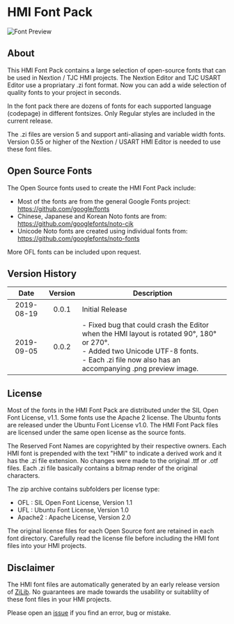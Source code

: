 HMI Font Pack
=============

![Font Preview][preview]

[preview]: "https://github.com/fvanroie/HMI-Font-Pack/blob/v0.0.2/HMI%20KoHo-Regular%2028%20(WINDOWS_874).png" "Font Preview"

About
-----

This HMI Font Pack contains a large selection of open-source fonts that can be used in Nextion / TJC HMI projects.
The Nextion Editor and TJC USART Editor use a propriatary .zi font format.
Now you can add a wide selection of quality fonts to your project in seconds.

In the font pack there are dozens of fonts for each supported language (codepage) in different fontsizes.
Only Regular styles are included in the current release.

The .zi files are version 5 and support anti-aliasing and variable width fonts. Version 0.55 or higher of the Nextion / USART HMI Editor is needed to use these font files.


Open Source Fonts
-----------------

The Open Source fonts used to create the HMI Font Pack include:

- Most of the fonts are from the general Google Fonts project: https://github.com/google/fonts
- Chinese, Japanese and Korean Noto fonts are from: https://github.com/googlefonts/noto-cjk
- Unicode Noto fonts are created using individual fonts from: https://github.com/googlefonts/noto-fonts

More OFL fonts can be included upon request.


Version History
---------------

| Date       | Version | Description
|:----------:|:-------:|----------------
| 2019-08-19 |  0.0.1  | Initial Release
| 2019-09-05 |  0.0.2  | - Fixed bug that could crash the Editor when the HMI layout is rotated 90°, 180° or 270°.<br>- Added two Unicode UTF-8 fonts.<br>- Each .zi file now also has an accompanying .png preview image.


License
-------

Most of the fonts in the HMI Font Pack are distributed under the SIL Open Font License, v1.1.
Some fonts use the Apache 2 license. The Ubuntu fonts are released under the Ubuntu Font License v1.0.
The HMI Font Pack files are licensed under the same open license as the source fonts.

The Reserved Font Names are copyrighted by their respective owners.
Each HMI font is prepended with the text "HMI" to indicate a derived work and it has the .zi file extension.
No changes were made to the original .ttf or .otf files. Each .zi file basically contains a bitmap render of the original characters.

The zip archive contains subfolders per license type:
- OFL : SIL Open Font License, Version 1.1
- UFL : Ubuntu Font License, Version 1.0
- Apache2 : Apache License, Version 2.0

The original license files for each Open Source font are retained in each font directory.
Carefully read the license file before including the HMI font files into your HMI projects.


Disclaimer
----------

The HMI font files are automatically generated by an early release version of [ZiLib](https://github.com/hagronnestad/nextion-font-editor/tree/master/NextionFontEditor/ZiLib). No guarantees are made towards the usability or suitablilty of these font files in your HMI projects.

Please open an [issue](https://github.com/fvanroie/HMI-Font-Pack/issues) if you find an error, bug or mistake.